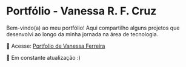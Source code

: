 # Portfólio - Vanessa R. F. Cruz

Bem-vindo(a) ao meu portfólio! Aqui compartilho alguns projetos que desenvolvi ao longo da minha jornada na área de tecnologia.

🔗 Acesse: [Portfolio de Vanessa Ferreira](https://codevnessa.github.io/Portfolio/)

🚧 Em constante atualização :)
